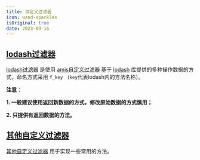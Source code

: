 ```yaml
---
title: 自定义过滤器
icon: wand-sparkles
isOriginal: true
date: 2023-09-16
---
```


## [lodash过滤器](https://jimu.fxss.work/#/outside/lodashFilter)

[lodash过滤器](https://jimu.fxss.work/#/outside/lodashFilter) 是使用 [amis自定义过滤器](https://aisuda.bce.baidu.com/amis/zh-CN/docs/concepts/data-mapping#%E8%87%AA%E5%AE%9A%E4%B9%89%E8%BF%87%E6%BB%A4%E5%99%A8) 基于 [lodash](https://www.lodashjs.com/) 库提供的多种操作数据的方式，命名方式采用 `f_key` （`key`代表lodash内的方法名称）。

**注意：**

**1. 一般建议使用返回新数据的方式，修改原始数据的方式慎用；**

**2. 只提供有返回数据的方法。**

## [其他自定义过滤器](https://jimu.fxss.work/#/outside/customFilter)

[其他自定义过滤器](https://jimu.fxss.work/#/outside/customFilter) 用于实现一些常用的方法。
